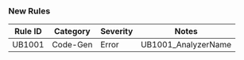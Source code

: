 ﻿### New Rules
Rule ID | Category | Severity | Notes
--------|----------|----------|--------------------
UB1001  | Code-Gen |  Error   | UB1001_AnalyzerName
